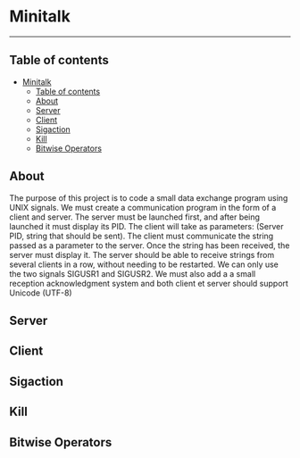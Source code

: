 # Minitalk
___

## Table of contents
- [Minitalk](#minitalk)
	- [Table of contents](#table-of-contents)
	- [About](#about)
	- [Server](#server)
	- [Client](#client)
	- [Sigaction](#sigaction)
	- [Kill](#kill)
	- [Bitwise Operators](#bitwise-operators)



## About

The purpose of this project is to code a small data exchange program using UNIX signals. 
We must create a communication program in the form of a client and server. 
The server must be launched first, and after being launched it must display its PID.
The client will take as parameters: (Server PID, string that should be sent).
The client must communicate the string passed as a parameter to the server.
Once the string has been received, the server must display it.
The server should be able to receive strings from several clients in a row, without needing to be restarted.
We can only use the two signals SIGUSR1 and SIGUSR2.
We must also add a a small reception acknowledgment system and both client et server should support Unicode (UTF-8)

## Server

## Client

## Sigaction

## Kill

## Bitwise Operators
